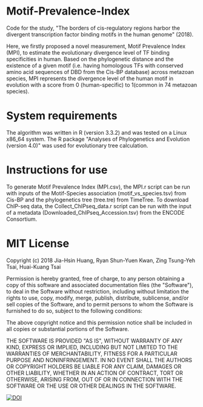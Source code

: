 # Motif-Prevalence-Index
Code for the study, "The borders of cis-regulatory regions harbor the divergent transcription factor binding motifs in the human genome" (2018).

Here, we firstly proposed a novel measurement, Motif Prevalence Index (MPI), to estimate the evolutionary divergence level of TF binding specificities in human. Based on the phylogenetic distance and the existence of a given motif (i.e. having homologous TFs with conserved amino acid sequences of DBD from the Cis-BP database) across metazoan species, MPI represents the divergence level of the human motif in evolution with a score from 0 (human-specific) to 1(common in 74 metazoan species).

# System requirements
The algorithm was written in R (version 3.3.2) and was tested on a Linux x86_64 system. The R package "Analyses of Phylogenetics and Evolution (version 4.0)" was used for evolutionary tree calculation.

# Instructions for use 
To generate Motif Prevalence Index (MPI.csv), the MPI.r script can be run with inputs of the Motif-Species association (motif_vs_species.tsv) from Cis-BP and the phylogenetics tree (tree.tre) from TimeTree.
To download ChIP-seq data, the Collect_ChIPseq_data.r script can be run with the input of a metadata (Downloaded_ChIPseq_Accession.tsv) from the ENCODE Consortium.

# MIT License
Copyright (c) 2018 Jia-Hsin Huang, Ryan Shun-Yuen Kwan, Zing Tsung-Yeh Tsai, Huai-Kuang Tsai

Permission is hereby granted, free of charge, to any person obtaining a copy of this software and associated documentation files (the "Software"), to deal in the Software without restriction, including without limitation the rights to use, copy, modify, merge, publish, distribute, sublicense, and/or sell copies of the Software, and to permit persons to whom the Software is furnished to do so, subject to the following conditions:

The above copyright notice and this permission notice shall be included in all copies or substantial portions of the Software.

THE SOFTWARE IS PROVIDED "AS IS", WITHOUT WARRANTY OF ANY KIND, EXPRESS OR IMPLIED, INCLUDING BUT NOT LIMITED TO THE WARRANTIES OF MERCHANTABILITY, FITNESS FOR A PARTICULAR PURPOSE AND NONINFRINGEMENT. IN NO EVENT SHALL THE AUTHORS OR COPYRIGHT HOLDERS BE LIABLE FOR ANY CLAIM, DAMAGES OR OTHER LIABILITY, WHETHER IN AN ACTION OF CONTRACT, TORT OR OTHERWISE, ARISING FROM, OUT OF OR IN CONNECTION WITH THE SOFTWARE OR THE USE OR OTHER DEALINGS IN THE SOFTWARE.

<a href="https://doi.org/10.5281/zenodo.1208608"><img src="https://zenodo.org/badge/DOI/10.5281/zenodo.1208608.svg" alt="DOI"></a>
